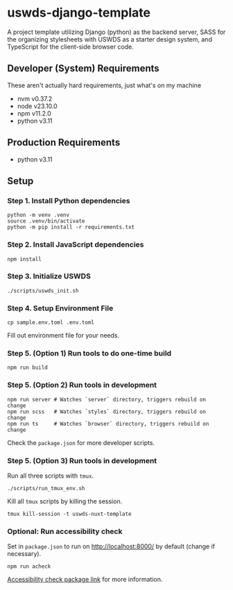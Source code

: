 # uswds-django-template

A project template utilizing Django (python) as the backend server, SASS for the organizing stylesheets with USWDS as a starter design system, and TypeScript for the client-side browser code.

## Developer (System) Requirements

These aren't actually hard requirements, just what's on my machine

- nvm v0.37.2
- node v23.10.0
- npm v11.2.0
- python v3.11

## Production Requirements

- python v3.11

## Setup

### Step 1. Install Python dependencies

```shell
python -m venv .venv
source .venv/bin/activate
python -m pip install -r requirements.txt
```

### Step 2. Install JavaScript dependencies

```shell
npm install
```

### Step 3. Initialize USWDS

```shell
./scripts/uswds_init.sh
```

### Step 4. Setup Environment File

```shell
cp sample.env.toml .env.toml
```

Fill out environment file for your needs.

### Step 5. (Option 1) Run tools to do one-time build

```shell
npm run build
```

### Step 5. (Option 2) Run tools in development

```shell
npm run server # Watches `server` directory, triggers rebuild on change
npm run scss   # Watches `styles` directory, triggers rebuild on change
npm run ts     # Watches `browser` directory, triggers rebuild on change
```

Check the `package.json` for more developer scripts.

### Step 5. (Option 3) Run tools in development

Run all three scripts with `tmux`.

```shell
./scripts/run_tmux_env.sh
```

Kill all `tmux` scripts by killing the session.

```shell
tmux kill-session -t uswds-nuxt-template
```

### Optional: Run accessibility check

Set in `package.json` to run on <http://localhost:8000/> by default (change if necessary).

```shell
npm run acheck
```

[Accessibility check package link](https://www.npmjs.com/package/accessibility-checker#Configuration) for more information.

